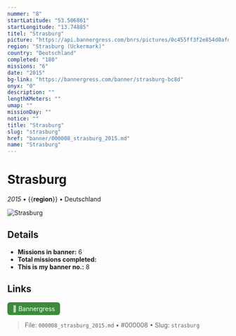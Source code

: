 ```yaml
---
nummer: "8"
startLatitude: "53.506861"
startLongitude: "13.74885"
titel: "Strasburg"
picture: "https://api.bannergress.com/bnrs/pictures/0c455ff3f2e854d0afd6f146add602bc"
region: "Strasburg (Uckermark)"
country: "Deutschland"
completed: "180"
missions: "6"
date: "2015"
bg-link: "https://bannergress.com/banner/strasburg-bc8d"
onyx: "0"
description: ""
lengthKMeters: ""
umap: ""
missionDay: ""
notice: ""
title: "Strasburg"
slug: "strasburg"
href: "banner/000008_strasburg_2015.md"
name: "Strasburg"
---
```

# Strasburg

*2015* • {{__region__}} • Deutschland

![Strasburg](https://api.bannergress.com/bnrs/pictures/0c455ff3f2e854d0afd6f146add602bc)



## Details

- **Missions in banner:** 6
- **Total missions completed:** 
- **This is my banner no.:** 8





## Links
<a href="https://bannergress.com/banner/strasburg-bc8d" target="_blank" style="display:inline-block;margin-right:8px;padding:6px 12px;background:#3c8b3c;color:#fff;text-decoration:none;border-radius:6px;">🔗 Bannergress</a>



> File: `000008_strasburg_2015.md` • #000008 • Slug: `strasburg`
